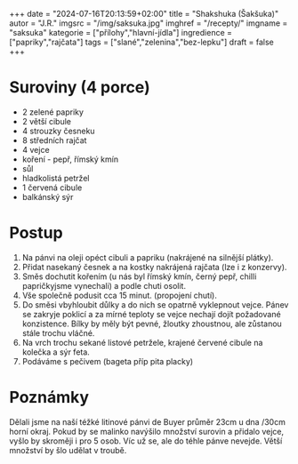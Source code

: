 
+++
date = "2024-07-16T20:13:59+02:00"
title = "Shakshuka (Šakšuka)"
autor = "J.R."
imgsrc = "/img/saksuka.jpg"
imghref = "/recepty/"
imgname = "saksuka"
kategorie = ["přílohy","hlavní-jídla"]
ingredience = ["papriky","rajčata"]
tags = ["slané","zelenina","bez-lepku"]
draft = false
+++


# Suroviny (4 porce)
- 2 zelené papriky
- 2 větší cibule
- 4 strouzky česneku
- 8 středních rajčat
- 4 vejce
- koření - pepř, římský kmín
- sůl
- hladkolistá petržel
- 1 červená cibule
- balkánský sýr

# Postup

1. Na pánvi na oleji opéct cibuli a papriku (nakrájené na silnější plátky).
2. Přidat nasekaný česnek a na kostky nakrájená rajčata (lze i z konzervy).
3. Směs dochutit kořením (u nás byl římský kmín, černý pepř, chilli papričkyjsme vynechali) a podle chuti osolit.
4. Vše společně podusit cca 15 minut. (propojení chutí).
5. Do směsi vbyhloubit důlky a do nich se opatrně vyklepnout vejce. Pánev se zakryje poklicí a za mírné teploty se vejce nechají dojít požadované konzistence. Bílky by měly být pevné, žloutky zhoustnou, ale zůstanou stále trochu vláčné.
6. Na vrch trochu sekané listové petržele, krajené červené cibule na kolečka a sýr feta.
7. Podáváme s pečivem (bageta příp pita placky)
# Poznámky
Dělali jsme na naší téžké litinové pánvi de Buyer průměr 23cm u dna /30cm horní okraj. Pokud by se malinko navýšilo množství surovin a přidalo vejce, vyšlo by skroměji i pro 5 osob. Víc už se, ale do téhle pánve nevejde. Větší množství by šlo udělat v troubě.

<!-- --> 
